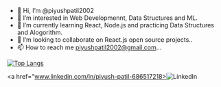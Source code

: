- 👋 Hi, I’m @piyushpatil2002
- 👀 I’m interested in Web Developmennt, Data Structures and ML.
- 🌱 I’m currently learning React, Node.js and practicing Data Structures and Alogorithm.
- 💞️ I’m looking to collaborate on React.js open source projects..
- 📫 How to reach me piyushpatil2002@gmail.com...

[![Top Langs](https://github-readme-stats.vercel.app/api/top-langs/?username=piyushpatil2002&layout=compact)](https://github.com/anuraghazra/github-readme-stats)
<!---
piyushpatil2002/piyushpatil2002 is a ✨ special ✨ repository because its `README.md` (this file) appears on your GitHub profile.
You can click the Preview link to take a look at your changes.
--->


<a href="www.linkedin.com/in/piyush-patil-686517218><img src="https://img.shields.io/badge/linkedin-%230077B5.svg?&style=for-the-badge&logo=linkedin&logoColor=white" alt="LinkedIn" /></a>&nbsp;


